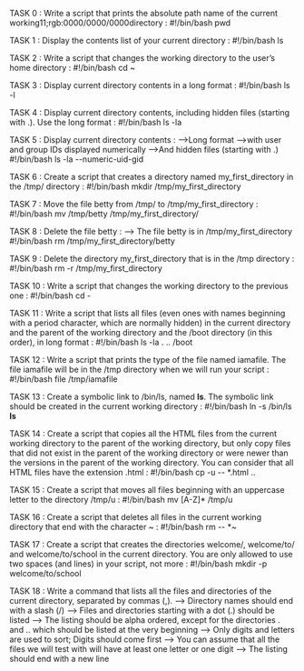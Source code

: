 TASK 0 : Write a script that prints the absolute path name of the current working11;rgb:0000/0000/0000directory :
#!/bin/bash
pwd

TASK 1 : Display the contents list of your current directory :
#!/bin/bash
ls

TASK 2 : Write a script that changes the working directory to the user’s home directory :
#!/bin/bash
cd ~

TASK 3 : Display current directory contents in a long format :
#!/bin/bash
ls -l

TASK 4 : Display current directory contents, including hidden files (starting with .). Use the long format :
#!/bin/bash
ls -la

TASK 5 : Display current directory contents :
-->Long format
-->with user and group IDs displayed numerically
-->And hidden files (starting with .)
#!/bin/bash
ls -la --numeric-uid-gid

TASK 6 : Create a script that creates a directory named my_first_directory in the /tmp/ directory :
#!/bin/bash
mkdir /tmp/my_first_directory

TASK 7 : Move the file betty from /tmp/ to /tmp/my_first_directory :
#!/bin/bash
mv /tmp/betty /tmp/my_first_directory/

TASK 8 : Delete the file betty :
--> The file betty is in /tmp/my_first_directory
#!/bin/bash
rm /tmp/my_first_directory/betty

TASK 9 : Delete the directory my_first_directory that is in the /tmp directory :
#!/bin/bash
rm -r /tmp/my_first_directory

TASK 10 : Write a script that changes the working directory to the previous one :
#!/bin/bash
cd -

TASK 11 : Write a script that lists all files (even ones with names beginning with a period character, which are normally hidden) in the current directory and the parent of the working directory and the /boot directory (in this order), in long format :
#!/bin/bash
ls -la . .. /boot

TASK 12 : Write a script that prints the type of the file named iamafile. The file iamafile will be in the /tmp directory when we will run your script :
#!/bin/bash
file /tmp/iamafile

TASK 13 : Create a symbolic link to /bin/ls, named __ls__. The symbolic link should be created in the current working directory :
#!/bin/bash
ln -s /bin/ls __ls__

TASK 14 : Create a script that copies all the HTML files from the current working directory to the parent of the working directory, but only copy files that did not exist in the parent of the working directory or were newer than the versions in the parent of the working directory.
You can consider that all HTML files have the extension .html :
#!/bin/bash
cp -u -- *.html ..

TASK 15 : Create a script that moves all files beginning with an uppercase letter to the directory /tmp/u :
#!/bin/bash
mv [A-Z]* /tmp/u

TASK 16 : Create a script that deletes all files in the current working directory that end with the character ~ :
#!/bin/bash
rm -- *~

TASK 17 : Create a script that creates the directories welcome/, welcome/to/ and welcome/to/school in the current directory.
You are only allowed to use two spaces (and lines) in your script, not more :
#!/bin/bash
mkdir -p welcome/to/school

TASK 18 : Write a command that lists all the files and directories of the current directory, separated by commas (,).
--> Directory names should end with a slash (/)
--> Files and directories starting with a dot (.) should be listed
--> The listing should be alpha ordered, except for the directories . and .. which should be listed at the very beginning
--> Only digits and letters are used to sort; Digits should come first
--> You can assume that all the files we will test with will have at least one letter or one digit
--> The listing should end with a new line

